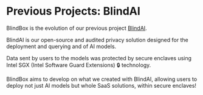 # Previous Projects: BlindAI

BlindBox is the evolution of our previous project [BlindAI](https://blindai.mithrilsecurity.io/en/latest/).

BlindAI is our open-source and audited privacy solution designed for the deployment and querying and of AI models.

Data sent by users to the models was protected by secure enclaves using Intel SGX (Intel Software Guard Extensions) 🔒 technology.

BlindBox aims to develop on what we created with BlindAI, allowing users to deploy not just AI models but whole SaaS solutions, within secure enclaves!